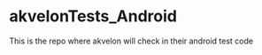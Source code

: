akvelonTests_Android
====================

This is the repo where akvelon will check in their android test code